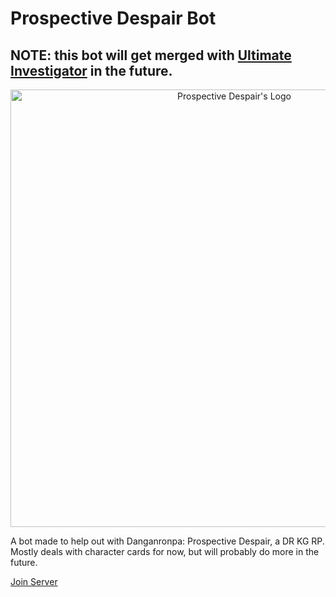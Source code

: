 # Prospective Despair Bot

## NOTE: this bot will get merged with [Ultimate Investigator](https://github.com/Astrea49/UltimateInvestigator) in the future.

<p align="center">
  <img src="https://cdn.discordapp.com/attachments/465547475839746058/849170688093847572/PDLogo.png" alt="Prospective Despair's Logo" width="700"/>
</p>

A bot made to help out with Danganronpa: Prospective Despair, a DR KG RP. Mostly deals with character cards for now, but will probably do more in the future.

[Join Server](https://discord.gg/2gEUxa797A)
